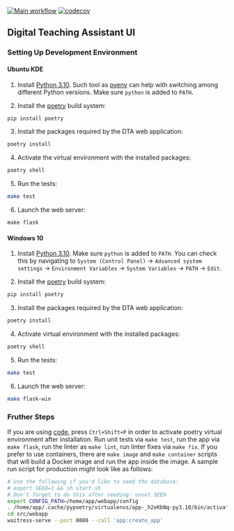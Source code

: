 [![Main workflow](https://github.com/worldbeater/dta/actions/workflows/workflow.yml/badge.svg?branch=main)](https://github.com/worldbeater/dta/actions/workflows/workflow.yml) [![codecov](https://codecov.io/gh/worldbeater/dta/branch/main/graph/badge.svg)](https://codecov.io/gh/worldbeater/dta)

## Digital Teaching Assistant UI

### Setting Up Development Environment

#### Ubuntu KDE

1. Install [Python 3.10](https://docs.python.org/3/whatsnew/3.10.html). Such tool as [pyenv](https://github.com/pyenv/pyenv) can help with switching among different Python versions. Make sure `python` is added to `PATH`.

2. Install the [poetry](https://github.com/python-poetry/poetry) build system:
```bash
pip install poetry
```

3. Install the packages required by the DTA web application:
```bash
poetry install
```

4. Activate the virtual environment with the installed packages:
```bash
poetry shell
```

5. Run the tests:
```bash
make test
```

6. Launch the web server:
```
make flask
```

#### Windows 10

1. Install [Python 3.10](https://docs.python.org/3/whatsnew/3.10.html). Make sure `python` is added to `PATH`. You can check this by navigating to `System (Control Panel)` -> `Advanced system settings` -> `Environment Variables` -> `System Variables` -> `PATH` -> `Edit`.

2. Install the [poetry](https://github.com/python-poetry/poetry) build system:
```bash
pip install poetry
```

3. Install the packages required by the DTA web application:
```bash
poetry install
```

4. Activate virtual environment with the installed packages:
```bash
poetry shell
```

5. Run the tests:
```bash
make test
```

6. Launch the web server:
```bash
make flask-win
```

### Fruther Steps

If you are using [code](https://code.visualstudio.com/), press `Ctrl+Shift+P` in order to activate poetry virtual environment after installation. Run unit tests via `make test`, run the app via `make flask`, run the linter as `make lint`, run linter fixes via `make fix`. If you prefer to use containers, there are `make image` and `make container` scripts that will build a Docker image and run the app inside the image. A sample run script for production might look like as follows:

```sh
# Use the following if you'd like to seed the database:
# export SEED=1 && sh start.sh
# Don't forget to do this after seeding: unset SEED
export CONFIG_PATH=/home/app/webapp/config
. /home/app/.cache/pypoetry/virtualenvs/app-_h2eKbNq-py3.10/bin/activate
cd src/webapp
waitress-serve --port 8080 --call 'app:create_app'
```
